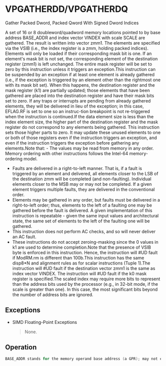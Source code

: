 # VPGATHERDD/VPGATHERDQ

Gather Packed Dword, Packed Qword With Signed Dword Indices

A set of 16 or 8 doubleword/quadword memory locations pointed to by base address BASE_ADDR and index vector VINDEX with scale SCALE are gathered.
The result is written into vector zmm1.
The elements are specified via the VSIB (i.e., the index register is a zmm, holding packed indices).
Elements will only be loaded if their corresponding mask bit is one.
If an element's mask bit is not set, the corresponding element of the destination register (zmm1) is left unchanged.
The entire mask register will be set to zero by this instruction unless it triggers an exception.This instruction can be suspended by an exception if at least one element is already gathered (i.e., if the exception is triggered by an element other than the rightmost one with its mask bit set).
When this happens, the destination register and the mask register (k1) are partially updated; those elements that have been gathered are placed into the destination register and have their mask bits set to zero.
If any traps or interrupts are pending from already gathered elements, they will be delivered in lieu of the exception; in this case, EFLAG.RF is set to one so an instruc-tion breakpoint is not re-triggered when the instruction is continued.If the data element size is less than the index element size, the higher part of the destination register and the mask register do not correspond to any elements being gathered.
This instruction sets those higher parts to zero.
It may update these unused elements to one or both of those registers even if the instruction triggers an exception, and even if the instruction triggers the exception before gathering any elements.Note that: - The values may be read from memory in any order.
Memory ordering with other instructions follows the Intel-64 memory-ordering model.
- Faults are delivered in a right-to-left manner.
That is, if a fault is triggered by an element and delivered, all elements closer to the LSB of the destination zmm will be completed (and non-faulting).
Individual elements closer to the MSB may or may not be completed.
If a given element triggers multiple faults, they are delivered in the conventional order.
- Elements may be gathered in any order, but faults must be delivered in a right-to-left order; thus, elements to the left of a faulting one may be gathered before the fault is delivered.
A given implementation of this instruction is repeatable - given the same input values and architectural state, the same set of elements to the left of the faulting one will be gathered.
- This instruction does not perform AC checks, and so will never deliver an AC fault.
- These instructions do not accept zeroing-masking since the 0 values in k1 are used to determine completion.Note that the presence of VSIB byte is enforced in this instruction.
Hence, the instruction will #UD fault if ModRM.rm is different than 100b.This instruction has the same disp8*N and alignment rules as for scalar instructions (Tuple 1).The instruction will #UD fault if the destination vector zmm1 is the same as index vector VINDEX.
The instruction will #UD fault if the k0 mask register is specified.The scaled index may require more bits to represent than the address bits used by the processor (e.g., in 32-bit mode, if the scale is greater than one).
In this case, the most significant bits beyond the number of address bits are ignored.

## Exceptions

- SIMD Floating-Point Exceptions
  > None.

## Operation

```C
BASE_ADDR stands for the memory operand base address (a GPR); may not existVINDEX stands for the memory operand vector of indices (a ZMM register)SCALE stands for the memory operand scalar (1, 2, 4 or 8)DISP is the optional 1 or 4 byte displacementVPGATHERDD (EVEX encoded version)(KL, VL) = (4, 128), (8, 256), (16, 512)FOR j := 0 TO KL-1i := j * 32IF k1[j]THEN DEST[i+31:i] := MEM[BASE_ADDR +SignExtend(VINDEX[i+31:i]) * SCALE + DISP]k1[j] := 0ELSE *DEST[i+31:i] := remains unchanged*  ; Only merging masking is allowedFI;ENDFORk1[MAX_KL-1:KL] := 0DEST[MAXVL-1:VL] := 0VPGATHERDQ (EVEX encoded version)(KL, VL) = (2, 128), (4, 256), (8, 512)FOR j := 0 TO KL-1i := j * 64k := j * 32IF k1[j]THEN DEST[i+63:i] := MEM[BASE_ADDR + SignExtend(VINDEX[k+31:k]) * SCALE + DISP]k1[j] := 0ELSE *DEST[i+63:i] := remains unchanged*  ; Only merging masking is allowedFI;ENDFORIntel C/C++ Compiler Intrinsic EquivalentVPGATHERDD __m512i _mm512_i32gather_epi32( __m512i vdx, void * base, int scale);VPGATHERDD __m512i _mm512_mask_i32gather_epi32(__m512i s, __mmask16 k, __m512i vdx, void * base, int scale);VPGATHERDD __m256i _mm256_mmask_i32gather_epi32(__m256i s, __mmask8 k, __m256i vdx, void * base, int scale);VPGATHERDD __m128i _mm_mmask_i32gather_epi32(__m128i s, __mmask8 k, __m128i vdx, void * base, int scale);VPGATHERDQ __m512i _mm512_i32logather_epi64( __m256i vdx, void * base, int scale);VPGATHERDQ __m512i _mm512_mask_i32logather_epi64(__m512i s, __mmask8 k, __m256i vdx, void * base, int scale);VPGATHERDQ __m256i _mm256_mmask_i32logather_epi64(__m256i s, __mmask8 k, __m128i vdx, void * base, int scale);VPGATHERDQ __m128i _mm_mmask_i32gather_epi64(__m128i s, __mmask8 k, __m128i vdx, void * base, int scale);
```

